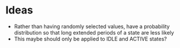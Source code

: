 # Ideas

- Rather than having randomly selected values, have a probability distribution so that long extended periods of a state are less likely
- This maybe should only be applied to IDLE and ACTIVE states?